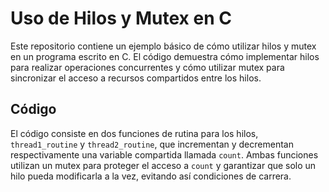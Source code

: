 # Uso de Hilos y Mutex en C

Este repositorio contiene un ejemplo básico de cómo utilizar hilos y mutex en un programa escrito en C. El código demuestra cómo implementar hilos para realizar operaciones concurrentes y cómo utilizar mutex para sincronizar el acceso a recursos compartidos entre los hilos.

## Código

El código consiste en dos funciones de rutina para los hilos, `thread1_routine` y `thread2_routine`, que incrementan y decrementan respectivamente una variable compartida llamada `count`. Ambas funciones utilizan un mutex para proteger el acceso a `count` y garantizar que solo un hilo pueda modificarla a la vez, evitando así condiciones de carrera.

